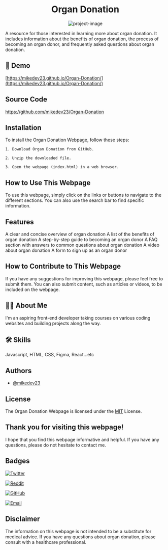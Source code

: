 <h1 align="center" id="title">Organ Donation</h1>

<p align="center"><img src="https://socialify.git.ci/mikedev23/Organ-Donation/image?font=Jost&amp;language=1&amp;name=1&amp;owner=1&amp;pattern=Solid&amp;stargazers=1&amp;theme=Auto" alt="project-image"></p>

<p id="description">A resource for those interested in learning more about organ donation. It includes information about the benefits of organ donation, the process of becoming an organ donor, and frequently asked questions about organ donation.</p>

<h2>🚀 Demo</h2>

[https://mikedev23.github.io/Organ-Donation/](https://mikedev23.github.io/Organ-Donation/)

<h2>Source Code</h2>

https://github.com/mikedev23/Organ-Donation

## Installation

To install the Organ Donation Webpage, follow these steps:

    1. Download Organ Donation from GitHub.

    2. Unzip the downloaded file.

    3. Open the webpage (index.html) in a web browser.

## How to Use This Webpage

To use this webpage, simply click on the links or buttons to navigate to the different sections. You can also use the search bar to find specific information.

## Features

A clear and concise overview of organ donation
A list of the benefits of organ donation
A step-by-step guide to becoming an organ donor
A FAQ section with answers to common questions about organ donation
A video about organ donation
A form to sign up as an organ donor

## How to Contribute to This Webpage

If you have any suggestions for improving this webpage, please feel free to submit them. You can also submit content, such as articles or videos, to be included on the webpage.

## 🙋🏾 About Me

I'm an aspiring front-end developer taking courses on various coding websites and building projects along the way.

## 🛠 Skills

Javascript, HTML, CSS, Figma, React...etc

## Authors

- [@mikedev23](https://github.com/mikedev23)

## License

The Organ Donation Webpage is licensed under the [MIT](https://choosealicense.com/licenses/mit/) License.

## Thank you for visiting this webpage!

I hope that you find this webpage informative and helpful. If you have any questions, please do not hesitate to contact me.

## Badges

[![Twitter](https://img.shields.io/badge/Twitter-mikedev23-blue?style=flat&logo=twitter)](https://twitter.com/michaelh1277)

[![Reddit](https://img.shields.io/badge/Reddit-mikedev23-gold?style=flat&logo=reddit)](https://www.reddit.com/user/mikedev23)

[![GitHub](https://img.shields.io/badge/GitHub-mikedev23-black?style=flat&logo=github)](https://github.com/mikedev23)

[![Email](https://img.shields.io/badge/Email-michaelh1277%40gmail.com-red?style=flat&logo=gmail)](mailto:michaelh1277@gmail.com)

## Disclaimer

The information on this webpage is not intended to be a substitute for medical advice. If you have any questions about organ donation, please consult with a healthcare professional.

